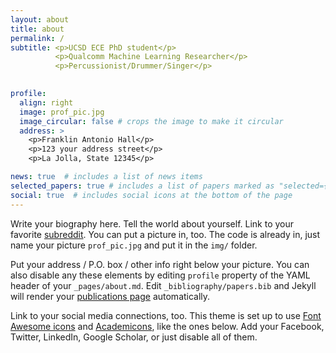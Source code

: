 ```yaml
---
layout: about
title: about
permalink: /
subtitle: <p>UCSD ECE PhD student</p>
          <p>Qualcomm Machine Learning Researcher</p>
          <p>Percussionist/Drummer/Singer</p>
            

profile:
  align: right
  image: prof_pic.jpg
  image_circular: false # crops the image to make it circular
  address: >
    <p>Franklin Antonio Hall</p>
    <p>123 your address street</p>
    <p>La Jolla, State 12345</p>

news: true  # includes a list of news items
selected_papers: true # includes a list of papers marked as "selected={true}"
social: true  # includes social icons at the bottom of the page
---
```


Write your biography here. Tell the world about yourself. Link to your favorite [subreddit](http://reddit.com). You can put a picture in, too. The code is already in, just name your picture `prof_pic.jpg` and put it in the `img/` folder.

Put your address / P.O. box / other info right below your picture. You can also disable any these elements by editing `profile` property of the YAML header of your `_pages/about.md`. Edit `_bibliography/papers.bib` and Jekyll will render your [publications page](/al-folio/publications/) automatically.

Link to your social media connections, too. This theme is set up to use [Font Awesome icons](http://fortawesome.github.io/Font-Awesome/) and [Academicons](https://jpswalsh.github.io/academicons/), like the ones below. Add your Facebook, Twitter, LinkedIn, Google Scholar, or just disable all of them.
